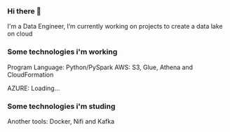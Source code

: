 ### Hi there 👋

I'm a Data Engineer, I’m currently working on projects to create a data lake on cloud

### Some technologies i'm working
Program Language: Python/PySpark
AWS: S3, Glue, Athena and CloudFormation

AZURE: Loading...

### Some technologies i'm studing
Another tools: Docker, Nifi and Kafka

<!--
**Weilton/weilton** is a ✨ _special_ ✨ repository because its `README.md` (this file) appears on your GitHub profile.

Here are some ideas to get you started:

- 🔭 I’m currently working on ...
- 🌱 I’m currently learning ...
- 👯 I’m looking to collaborate on ...
- 🤔 I’m looking for help with ...
- 💬 Ask me about ...
- 📫 How to reach me: ...
- 😄 Pronouns: ...
- ⚡ Fun fact: ...
-->
